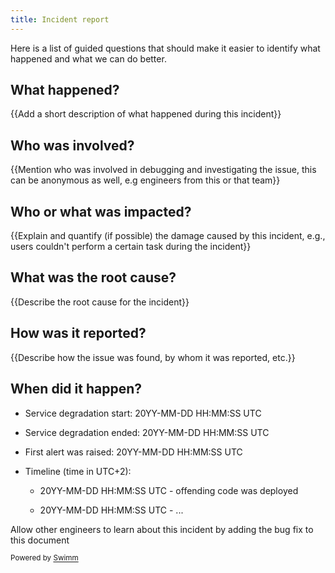 ```yaml
---
title: Incident report
---
```

Here is a list of guided questions that should make it easier to identify what happened and what we can do better.

## What happened?

{{Add a short description of what happened during this incident}}

## Who was involved?

{{Mention who was involved in debugging and investigating the issue, this can be anonymous as well, e.g engineers from this or that team}}

## Who or what was impacted?

{{Explain and quantify (if possible) the damage caused by this incident, e.g., users couldn't perform a certain task during the incident}}

## What was the root cause?

{{Describe the root cause for the incident}}

## How was it reported?

{{Describe how the issue was found, by whom it was reported, etc.}}

## When did it happen?

- Service degradation start: 20YY-MM-DD HH:MM:SS UTC

- Service degradation ended: 20YY-MM-DD HH:MM:SS UTC

- First alert was raised: 20YY-MM-DD HH:MM:SS UTC

- Timeline (time in UTC+2):

  - 20YY-MM-DD HH:MM:SS UTC - offending code was deployed

  - 20YY-MM-DD HH:MM:SS UTC - ...

<SwmSnippetPlaceholder>

Allow other engineers to learn about this incident by adding the bug fix to this document

</SwmSnippetPlaceholder>

<SwmMeta repo-id="Z2l0aHViJTNBJTNBVGFsLXRlc3QtcmVwbyUzQSUzQVRhbFBlcmV0elN3aW1t" repo-name="Tal-test-repo"><sup>Powered by [Swimm](http://localhost:5000/)</sup></SwmMeta>
